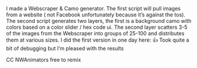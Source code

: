 I made a Webscraper & Camo generator. The first script will pull images from a website ( not Facebook unfortunately because it’s against the tos). The second script generates two layers, the first is a background camo with colors based on a color slider / hex code ui. The second layer scatters 3-5 of the images from the Webscraper into groups of 25-100 and distributes them at various sizes. I did the first version in one day here:
👍 Took quite a bit of debugging but I’m pleased with the results

CC NWAnimators free to remix 

